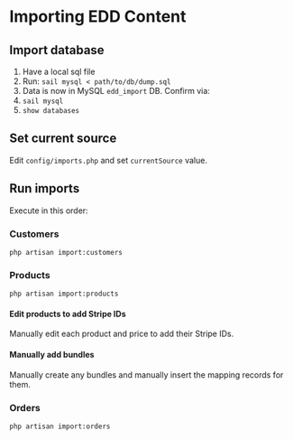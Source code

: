 # Importing EDD Content

## Import database

1. Have a local sql file
2. Run: `sail mysql < path/to/db/dump.sql`
3. Data is now in MySQL `edd_import` DB. Confirm via:
4. `sail mysql`
5. `show databases`

## Set current source

Edit `config/imports.php` and set `currentSource` value.

## Run imports

Execute in this order:

### Customers

```shell
php artisan import:customers
```

### Products

```shell
php artisan import:products
```

#### Edit products to add Stripe IDs

Manually edit each product and price to add their Stripe IDs.

#### Manually add bundles

Manually create any bundles and manually insert the mapping records for them.

### Orders

```shell
php artisan import:orders
```
